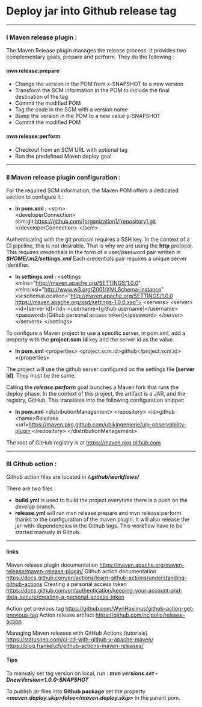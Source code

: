 # Deploy jar into Github release tag

---

### I Maven release plugin :
	
The Maven Release plugin manages the release process. It provides two complementary goals, prepare and perform. They do the following :	
	
#### mvn release:prepare
- Change the version in the POM from x-SNAPSHOT to a new version
- Transform the SCM information in the POM to include the final destination of the tag
- Commit the modified POM
- Tag the code in the SCM with a version name
- Bump the version in the POM to a new value y-SNAPSHOT
- Commit the modified POM

#### mvn release:perform

- Checkout from an SCM URL with optional tag
- Run the predefined Maven deploy goal	

---

### II Maven release plugin configuration :
For the required SCM information, the Maven POM offers a dedicated section to configure it :

- **In pom.xml :**
&lt;scm>  
	&lt;developerConnection>
		scm:git:https://github.com/[organization]/[repository].git
	&lt;/developerConnection>
&lt;/scm>

Authenticating with the git protocol requires a SSH key. In the context of a CI pipeline, this is not desirable. That is why we are using the **http** protocol.
This requires credentials in the form of a user/password pair written in ***$HOME/.m2/settings.xml***
Each credentials pair requires a unique server identifier.

- **In settings.xml :**
&lt;settings xmlns="http://maven.apache.org/SETTINGS/1.0.0"
          xmlns:xsi="http://www.w3.org/2001/XMLSchema-instance"
          xsi:schemaLocation="http://maven.apache.org/SETTINGS/1.0.0
                              https://maven.apache.org/xsd/settings-1.0.0.xsd">
  &lt;servers>
    &lt;server>
      &lt;id>[server id]&lt;/id>
      &lt;username>[github username]&lt;/username>
      &lt;password>[Github personal access token]&lt;/password>
    &lt;/server>
  &lt;/servers>
&lt;/settings>




To configure a Maven project to use a specific server, in pom.xml, add a property with the **project.scm.id** key and the server id as the value.

- **In pom.xml**
&lt;properties>
  &lt;project.scm.id>github&lt;/project.scm.id>  
&lt;/properties>

The project will use the github server configured on the settings file **[server id]**. They must be the same.


Calling the ***release:perform*** goal launches a Maven fork that runs the deploy phase.
In the context of this project, the artifact is a JAR, and the registry, GitHub.
This translates into the following configuration snippet:

- **In pom.xml**
&lt;distributionManagement>
	&lt;repository>
	  &lt;id>github</id>
	  &lt;name>Releases</name>
	  &lt;url>https://maven.pkg.github.com/ubikingenierie/ulp-observability-plugin</url>
	&lt;/repository>
&lt;/distributionManagement>

The root of GitHub registry is at https://maven.pkg.github.com
 
 
 ---

### III Github action :

 Github action files are located in ***/.github/workflows/***

 There are two files :

 * **build.yml** is used to build the project everytime there is a push on the *develop* branch. 
 * **release.yml** will run mvn release:prepare and mvn release:perform thanks to the configuration of the maven plugin. It will also release the jar-with-dependencies in the Github tags. This workflow have to be started manualy in Github.
 
  
 ---
 
 #### links
 
 Maven release plugin documentation
 https://maven.apache.org/maven-release/maven-release-plugin/
 Github action documentation
 https://docs.github.com/en/actions/learn-github-actions/understanding-github-actions
 Creating a personal access token
 https://docs.github.com/en/authentication/keeping-your-account-and-data-secure/creating-a-personal-access-token

 Action get previous tag
 https://github.com/WyriHaximus/github-action-get-previous-tag
 Action release artifact 
 https://github.com/ncipollo/release-action

 Managing Maven releases with GitHub Actions (tutorials)
 https://statusneo.com/ci-cd-with-github-x-apache-maven/
 https://blog.frankel.ch/github-actions-maven-releases/


 #### Tips

 To manualy set tag version on local, run : 
	***mvn versions:set -DnewVersion=1.0.0-SNAPSHOT***

 To publish jar files into **Github package** set the property 
 ***&lt;maven.deploy.skip>false&lt;/maven.deploy.skip>*** in the parent pom.